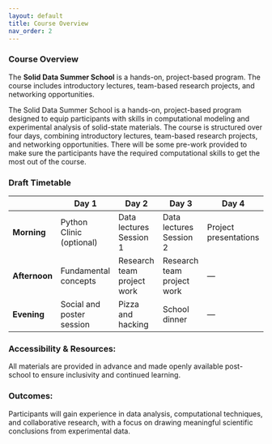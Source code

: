 ```yaml
---
layout: default
title: Course Overview
nav_order: 2
---
```


### Course Overview
The **Solid Data Summer School** is a hands-on, project-based program. The course includes introductory lectures, team-based research projects, and networking opportunities.

The Solid Data Summer School is a hands-on, project-based program designed to equip participants with skills in computational modeling and experimental analysis of solid-state materials. The course is structured over four days, combining introductory lectures, team-based research projects, and networking opportunities. There will be some pre-work provided to make sure the participants have the required computational skills to get the most out of the course.

### Draft Timetable

|            | Day 1                     | Day 2                  | Day 3                  | Day 4               |
|------------|---------------------------|-------------------------|-------------------------|---------------------|
| **Morning**   | Python Clinic (optional) | Data lectures Session 1 | Data lectures Session 2 | Project presentations |
| **Afternoon** | Fundamental concepts     | Research team project work | Research team project work | — |
| **Evening**   | Social and poster session | Pizza and hacking       | School dinner           | — |


### Accessibility & Resources:
All materials are provided in advance and made openly available post-school to ensure inclusivity and continued learning.

### Outcomes:
Participants will gain experience in data analysis, computational techniques, and collaborative research, with a focus on drawing meaningful scientific conclusions from experimental data.
